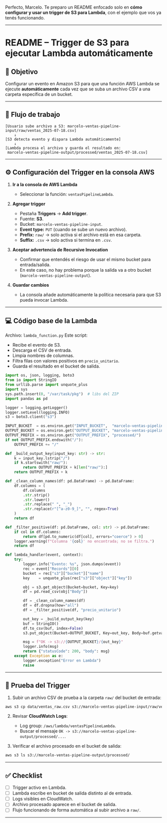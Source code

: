 Perfecto, Marcelo.
Te preparo un README enfocado solo en **cómo configurar y usar un trigger de S3 para Lambda**, con el ejemplo que vos ya tenés funcionando.

---

# **README – Trigger de S3 para ejecutar Lambda automáticamente**

## **🎯 Objetivo**

Configurar un evento en Amazon S3 para que una función AWS Lambda se ejecute **automáticamente** cada vez que se suba un archivo CSV a una carpeta específica de un bucket.

---

## **📌 Flujo de trabajo**

```
[Usuario sube archivo a S3: marcelo-ventas-pipeline-input/raw/ventas_2025-07-18.csv]
    ↓
[S3 detecta evento y dispara Lambda automáticamente]
    ↓
[Lambda procesa el archivo y guarda el resultado en:
 marcelo-ventas-pipeline-output/processed/ventas_2025-07-18.csv]
```

---

## **⚙️ Configuración del Trigger en la consola AWS**

1. **Ir a la consola de AWS Lambda**

   * Seleccionar la función: `ventasPipelineLambda`.

2. **Agregar trigger**

   * Pestaña **Triggers** → **Add trigger**.
   * Fuente: **S3**.
   * Bucket: `marcelo-ventas-pipeline-input`.
   * **Event type:** `PUT` (cuando se sube un nuevo archivo).
   * **Prefix:** `raw/` → solo activa si el archivo está en esa carpeta.
   * **Suffix:** `.csv` → solo activa si termina en `.csv`.

3. **Aceptar advertencia de Recursive Invocation**

   * Confirmar que entendés el riesgo de usar el mismo bucket para entrada/salida.
   * En este caso, no hay problema porque la salida va a otro bucket (`marcelo-ventas-pipeline-output`).

4. **Guardar cambios**

   * La consola añade automáticamente la política necesaria para que S3 pueda invocar Lambda.

---

## **💻 Código base de la Lambda**

Archivo: `lambda_function.py`
Este script:

* Recibe el evento de S3.
* Descarga el CSV de entrada.
* Limpia nombres de columnas.
* Filtra filas con valores positivos en `precio_unitario`.
* Guarda el resultado en el bucket de salida.

```python
import os, json, logging, boto3
from io import StringIO
from urllib.parse import unquote_plus
import sys
sys.path.insert(0, "/var/task/pkg")  # libs del ZIP
import pandas as pd

logger = logging.getLogger()
logger.setLevel(logging.INFO)
s3 = boto3.client("s3")

INPUT_BUCKET  = os.environ.get("INPUT_BUCKET",  "marcelo-ventas-pipeline-input")
OUTPUT_BUCKET = os.environ.get("OUTPUT_BUCKET", "marcelo-ventas-pipeline-output")
OUTPUT_PREFIX = os.environ.get("OUTPUT_PREFIX", "processed/")
if not OUTPUT_PREFIX.endswith("/"):
    OUTPUT_PREFIX += "/"

def _build_output_key(input_key: str) -> str:
    k = input_key.lstrip("/")
    if k.startswith("raw/"):
        return OUTPUT_PREFIX + k[len("raw/"):]
    return OUTPUT_PREFIX + k

def _clean_column_names(df: pd.DataFrame) -> pd.DataFrame:
    df.columns = (
        df.columns
        .str.strip()
        .str.lower()
        .str.replace(" ", "_")
        .str.replace(r"[^a-z0-9_]", "", regex=True)
    )
    return df

def _filter_positive(df: pd.DataFrame, col: str) -> pd.DataFrame:
    if col in df.columns:
        return df[pd.to_numeric(df[col], errors="coerce") > 0]
    logger.warning(f"Columna '{col}' no encontrada; no se filtra.")
    return df

def lambda_handler(event, context):
    try:
        logger.info("Evento: %s", json.dumps(event))
        rec = event["Records"][0]
        bucket = rec["s3"]["bucket"]["name"]
        key    = unquote_plus(rec["s3"]["object"]["key"])

        obj = s3.get_object(Bucket=bucket, Key=key)
        df = pd.read_csv(obj["Body"])

        df = _clean_column_names(df)
        df = df.dropna(how="all")
        df = _filter_positive(df, "precio_unitario")

        out_key = _build_output_key(key)
        buf = StringIO()
        df.to_csv(buf, index=False)
        s3.put_object(Bucket=OUTPUT_BUCKET, Key=out_key, Body=buf.getvalue())

        msg = f"OK -> s3://{OUTPUT_BUCKET}/{out_key}"
        logger.info(msg)
        return {"statusCode": 200, "body": msg}
    except Exception as e:
        logger.exception("Error en Lambda")
        raise
```

---

## **🧪 Prueba del Trigger**

1. Subir un archivo CSV de prueba a la carpeta `raw/` del bucket de entrada:

```bash
aws s3 cp data/ventas_raw.csv s3://marcelo-ventas-pipeline-input/raw/ventas_2025-07-18.csv
```

2. Revisar **CloudWatch Logs**:

   * Log group: `/aws/lambda/ventasPipelineLambda`.
   * Buscar el mensaje `OK -> s3://marcelo-ventas-pipeline-output/processed/...`.

3. Verificar el archivo procesado en el bucket de salida:

```bash
aws s3 ls s3://marcelo-ventas-pipeline-output/processed/
```

---

## **✅ Checklist**

* [ ] Trigger activo en Lambda.
* [ ] Lambda escribe en bucket de salida distinto al de entrada.
* [ ] Logs visibles en CloudWatch.
* [ ] Archivo procesado aparece en el bucket de salida.
* [ ] Flujo funcionando de forma automática al subir archivo a `raw/`.

---

